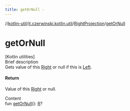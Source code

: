 ```yaml
---
title: getOrNull -
---
```

//[kotlin-util](../../index.md)/[it.czerwinski.kotlin.util](../index.md)/[RightProjection](index.md)/[getOrNull](get-or-null.md)



# getOrNull  
[Kotlin utilities]  
Brief description  
Gets value of this [Right](../-right/index.md) or null if this is [Left](../-left/index.md).  
  


#### Return  
Value of this [Right](../-right/index.md) or null.  
  
  
Content  
fun [getOrNull](get-or-null.md)(): [R](index.md)?  



